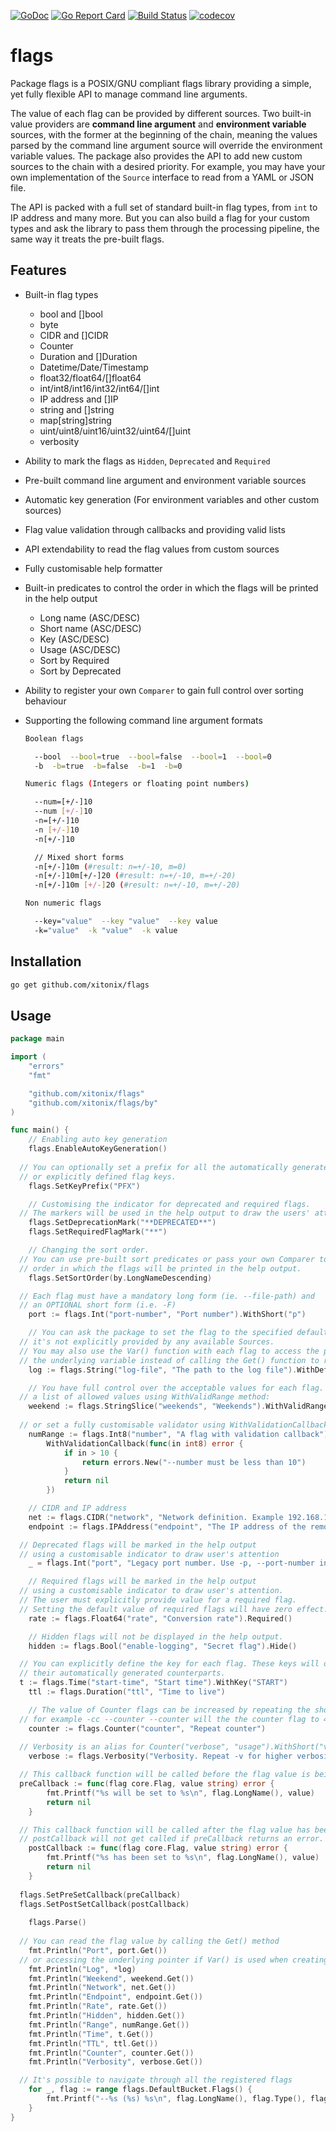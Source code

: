 [![GoDoc](https://godoc.org/github.com/xitonix/flags?status.svg)](https://godoc.org/github.com/xitonix/flags)
[![Go Report Card](https://goreportcard.com/badge/github.com/xitonix/flags)](https://goreportcard.com/report/github.com/xitonix/flags)
[![Build Status](https://travis-ci.org/xitonix/flags.svg?branch=master)](https://travis-ci.org/xitonix/flags)
[![codecov](https://codecov.io/gh/xitonix/flags/branch/master/graph/badge.svg)](https://codecov.io/gh/xitonix/flags)
# flags

Package flags is a POSIX/GNU compliant flags library providing a simple, yet fully flexible API to manage command line arguments.

The value of each flag can be provided by different sources. Two built-in value providers are **command line argument** and **environment variable** sources, with the former at the beginning of the chain, meaning the values parsed by the command line argument source will override the environment variable values. The package also provides the API to add new custom sources to the chain with a desired priority. For example, you may have your own implementation of the `Source` interface to read from a YAML or JSON file.

The API is packed with a full set of standard built-in flag types, from `int` to IP address and many more. But you can also build a flag for your custom types and ask the library to pass them through the processing pipeline, the same way it treats the pre-built flags.

## Features

- Built-in flag types
  - bool and []bool
  - byte
  - CIDR and []CIDR
  - Counter
  - Duration and []Duration
  - Datetime/Date/Timestamp
  - float32/float64/[]float64
  - int/int8/int16/int32/int64/[]int
  - IP address and []IP
  - string and []string
  - map[string]string
  - uint/uint8/uint16/uint32/uint64/[]uint
  - verbosity
  
- Ability to mark the flags as `Hidden`, `Deprecated` and `Required`

- Pre-built command line argument and environment variable sources

- Automatic key generation (For environment variables and other custom sources)

- Flag value validation through callbacks and providing valid lists

- API extendability to read the flag values from custom sources

- Fully customisable help formatter

- Built-in predicates to control the order in which the flags will be printed in the help output

  - Long name (ASC/DESC)
  - Short name (ASC/DESC)
  - Key (ASC/DESC)
  - Usage (ASC/DESC)
  - Sort by Required
  - Sort by Deprecated

- Ability to register your own `Comparer` to gain full control over sorting behaviour

- Supporting the following command line argument formats
  

  ```bash
  Boolean flags
  
  	--bool  --bool=true  --bool=false  --bool=1  --bool=0
  	-b  -b=true  -b=false  -b=1  -b=0
  
  Numeric flags (Integers or floating point numbers)
  
  	--num=[+/-]10
  	--num [+/-]10
  	-n=[+/-]10
  	-n [+/-]10
  	-n[+/-]10
  
  	// Mixed short forms
  	-n[+/-]10m (#result: n=+/-10, m=0)
  	-n[+/-]10m[+/-]20 (#result: n=+/-10, m=+/-20)
  	-n[+/-]10m [+/-]20 (#result: n=+/-10, m=+/-20)
  
  Non numeric flags
  
  	--key="value"  --key "value"  --key value
  	-k="value"  -k "value"  -k value
  ```

  

## Installation

```bash
go get github.com/xitonix/flags
```



## Usage

```go
package main

import (
	"errors"
	"fmt"

	"github.com/xitonix/flags"
	"github.com/xitonix/flags/by"
)

func main() {
	// Enabling auto key generation
	flags.EnableAutoKeyGeneration()
  
  // You can optionally set a prefix for all the automatically generated 
  // or explicitly defined flag keys.
	flags.SetKeyPrefix("PFX")

	// Customising the indicator for deprecated and required flags.
  // The markers will be used in the help output to draw the users' attention
	flags.SetDeprecationMark("**DEPRECATED**")
	flags.SetRequiredFlagMark("**")

	// Changing the sort order.
  // You can use pre-built sort predicates or pass your own Comparer to change the
  // order in which the flags will be printed in the help output.
	flags.SetSortOrder(by.LongNameDescending)

  // Each flag must have a mandatory long form (ie. --file-path) and 
  // an OPTIONAL short form (i.e. -F)
	port := flags.Int("port-number", "Port number").WithShort("p")

	// You can ask the package to set the flag to the specified default value whenever
  // it's not explicitly provided by any available Sources.
  // You may also use the Var() function with each flag to access the pointer to 
  // the underlying variable instead of calling the Get() function to read the falg value.
	log := flags.String("log-file", "The path to the log file").WithDefault("/var/log/service.log").Var()

	// You have full control over the acceptable values for each flag. You can either provide
  // a list of allowed values using WithValidRange method:
	weekend := flags.StringSlice("weekends", "Weekends").WithValidRange(true, "Sat, Sun").WithTrimming()
  
  // or set a fully customisable validator using WithValidationCallback method:
	numRange := flags.Int8("number", "A flag with validation callback").
		WithValidationCallback(func(in int8) error {
			if in > 10 {
				return errors.New("--number must be less than 10")
			}
			return nil
		})

	// CIDR and IP address
	net := flags.CIDR("network", "Network definition. Example 192.168.1.1/16")
	endpoint := flags.IPAddress("endpoint", "The IP address of the remote server")

  // Deprecated flags will be marked in the help output 
  // using a customisable indicator to draw user's attention
	_ = flags.Int("port", "Legacy port number. Use -p, --port-number instead").MarkAsDeprecated()

	// Required flags will be marked in the help output 
  // using a customisable indicator to draw user's attention.
  // The user must explicitly provide value for a required flag.
  // Setting the default value of required flags will have zero effect.
	rate := flags.Float64("rate", "Conversion rate").Required()

	// Hidden flags will not be displayed in the help output.
	hidden := flags.Bool("enable-logging", "Secret flag").Hide()

  // You can explicitly define the key for each flag. These keys will override
  // their automatically generated counterparts.
  t := flags.Time("start-time", "Start time").WithKey("START")
	ttl := flags.Duration("ttl", "Time to live")

	// The value of Counter flags can be increased by repeating the short or the long form
  // for example -cc --counter --counter will the the counter flag to 4.
	counter := flags.Counter("counter", "Repeat counter")
  
  // Verbosity is an alias for Counter("verbose", "usage").WithShort("v")
	verbose := flags.Verbosity("Verbosity. Repeat -v for higher verbosity levels. Example -vv")

  // This callback function will be called before the flag value is being set by a source.
  preCallback := func(flag core.Flag, value string) error {
		fmt.Printf("%s will be set to %s\n", flag.LongName(), value)
		return nil
	}

  // This callback function will be called after the flag value has been set by a source.
  // postCallback will not get called if preCallback returns an error.
	postCallback := func(flag core.Flag, value string) error {
		fmt.Printf("%s has been set to %s\n", flag.LongName(), value)
		return nil
	}
  
  flags.SetPreSetCallback(preCallback)
  flags.SetPostSetCallback(postCallback)
  
	flags.Parse()
  
  // You can read the flag value by calling the Get() method
	fmt.Println("Port", port.Get())
  // or accessing the underlying pointer if Var() is used when creating the flag
	fmt.Println("Log", *log)
	fmt.Println("Weekend", weekend.Get())
	fmt.Println("Network", net.Get())
	fmt.Println("Endpoint", endpoint.Get())
	fmt.Println("Rate", rate.Get())
	fmt.Println("Hidden", hidden.Get())
	fmt.Println("Range", numRange.Get())
	fmt.Println("Time", t.Get())
	fmt.Println("TTL", ttl.Get())
	fmt.Println("Counter", counter.Get())
	fmt.Println("Verbosity", verbose.Get())

  // It's possible to navigate through all the registered flags
	for _, flag := range flags.DefaultBucket.Flags() {
		fmt.Printf("--%s (%s) %s\n", flag.LongName(), flag.Type(), flag.Usage())
	}
}

```

